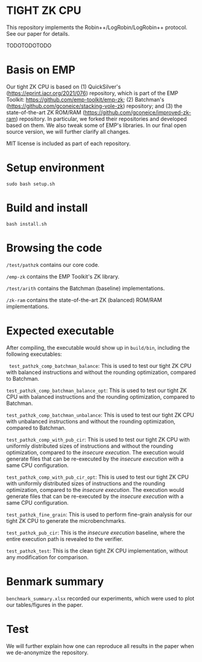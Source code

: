 # TIGHT ZK CPU

This repository implements the Robin++/LogRobin/LogRobin++ protocol.
See our paper for details.

TODOTODOTODO

Basis on EMP
=====
Our tight ZK CPU is based on (1) QuickSilver's (https://eprint.iacr.org/2021/076) repository, which is part of the EMP Toolkit: https://github.com/emp-toolkit/emp-zk; (2) Batchman's (https://github.com/gconeice/stacking-vole-zk) repository; and (3) the state-of-the-art ZK ROM/RAM (https://github.com/gconeice/improved-zk-ram) repository. In particular, we forked their repositories and developed based on them. We also tweak some of EMP's libraries.
In our final open source version, we will further clarify all changes.

MIT license is included as part of each repository.

Setup environment
=====
`sudo bash setup.sh`

Build and install
=====
`bash install.sh`

Browsing the code
=====
`/test/pathzk` contains our core code.

`/emp-zk` contains the EMP Toolkit's ZK library.

`/test/arith` contains the Batchman (baseline) implementations.

`/zk-ram` contains the state-of-the-art ZK (balanced) ROM/RAM implementations.

Expected executable
=====
After compiling, the executable would show up in `build/bin`, including the following executables:

` test_pathzk_comp_batchman_balance`: This is used to test our tight ZK CPU with balanced instructions and without the rounding optimization, compared to Batchman.

`test_pathzk_comp_batchman_balance_opt`: This is used to test our tight ZK CPU with balanced instructions and the rounding optimization, compared to Batchman.

`test_pathzk_comp_batchman_unbalance`: This is used to test our tight ZK CPU with unbalanced instructions and without the rounding optimization, compared to Batchman.

`test_pathzk_comp_with_pub_cir`: This is used to test our tight ZK CPU with uniformly distributed sizes of instructions and without the rounding optimization, compared to the *insecure execution*. The execution would generate files that can be re-executed by the *insecure execution* with a same CPU configuration.

`test_pathzk_comp_with_pub_cir_opt`: This is used to test our tight ZK CPU with uniformly distributed sizes of instructions and the rounding optimization, compared to the *insecure execution*. The execution would generate files that can be re-executed by the *insecure execution* with a same CPU configuration.

`test_pathzk_fine_grain`: This is used to perform fine-grain analysis for our tight ZK CPU to generate the microbenchmarks.

`test_pathzk_pub_cir`: This is the *insecure execution* baseline, where the entire execution path is revealed to the verifier.

`test_pathzk_test`: This is the clean tight ZK CPU implementation, without any modification for comparison.

Benmark summary
=====
`benchmark_summary.xlsx` recorded our experiments, which were used to plot our tables/figures in the paper.

Test
=====
We will further explain how one can reproduce all results in the paper when we de-anonymize the repository.